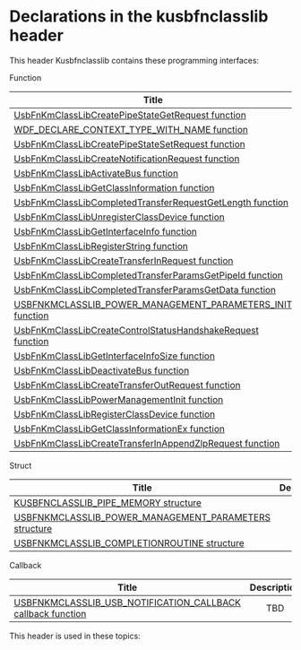 # Declarations in the kusbfnclasslib header
This header Kusbfnclasslib contains these programming interfaces:

Function

| Title        | Description    |
| ------------- |:-------------:|
| [UsbFnKmClassLibCreatePipeStateGetRequest function](nf-kusbfnclasslib-usbfnkmclasslibcreatepipestategetrequest.md) | TBD |
| [WDF_DECLARE_CONTEXT_TYPE_WITH_NAME function](nf-kusbfnclasslib-wdf-declare-context-type-with-name.md) | TBD |
| [UsbFnKmClassLibCreatePipeStateSetRequest function](nf-kusbfnclasslib-usbfnkmclasslibcreatepipestatesetrequest.md) | TBD |
| [UsbFnKmClassLibCreateNotificationRequest function](nf-kusbfnclasslib-usbfnkmclasslibcreatenotificationrequest.md) | TBD |
| [UsbFnKmClassLibActivateBus function](nf-kusbfnclasslib-usbfnkmclasslibactivatebus.md) | TBD |
| [UsbFnKmClassLibGetClassInformation function](nf-kusbfnclasslib-usbfnkmclasslibgetclassinformation.md) | TBD |
| [UsbFnKmClassLibCompletedTransferRequestGetLength function](nf-kusbfnclasslib-usbfnkmclasslibcompletedtransferrequestgetlength.md) | TBD |
| [UsbFnKmClassLibUnregisterClassDevice function](nf-kusbfnclasslib-usbfnkmclasslibunregisterclassdevice.md) | TBD |
| [UsbFnKmClassLibGetInterfaceInfo function](nf-kusbfnclasslib-usbfnkmclasslibgetinterfaceinfo.md) | TBD |
| [UsbFnKmClassLibRegisterString function](nf-kusbfnclasslib-usbfnkmclasslibregisterstring.md) | TBD |
| [UsbFnKmClassLibCreateTransferInRequest function](nf-kusbfnclasslib-usbfnkmclasslibcreatetransferinrequest.md) | TBD |
| [UsbFnKmClassLibCompletedTransferParamsGetPipeId function](nf-kusbfnclasslib-usbfnkmclasslibcompletedtransferparamsgetpipeid.md) | TBD |
| [UsbFnKmClassLibCompletedTransferParamsGetData function](nf-kusbfnclasslib-usbfnkmclasslibcompletedtransferparamsgetdata.md) | TBD |
| [USBFNKMCLASSLIB_POWER_MANAGEMENT_PARAMETERS_INIT function](nf-kusbfnclasslib-usbfnkmclasslib-power-management-parameters-init.md) | TBD |
| [UsbFnKmClassLibCreateControlStatusHandshakeRequest function](nf-kusbfnclasslib-usbfnkmclasslibcreatecontrolstatushandshakerequest.md) | TBD |
| [UsbFnKmClassLibGetInterfaceInfoSize function](nf-kusbfnclasslib-usbfnkmclasslibgetinterfaceinfosize.md) | TBD |
| [UsbFnKmClassLibDeactivateBus function](nf-kusbfnclasslib-usbfnkmclasslibdeactivatebus.md) | TBD |
| [UsbFnKmClassLibCreateTransferOutRequest function](nf-kusbfnclasslib-usbfnkmclasslibcreatetransferoutrequest.md) | TBD |
| [UsbFnKmClassLibPowerManagementInit function](nf-kusbfnclasslib-usbfnkmclasslibpowermanagementinit.md) | TBD |
| [UsbFnKmClassLibRegisterClassDevice function](nf-kusbfnclasslib-usbfnkmclasslibregisterclassdevice.md) | TBD |
| [UsbFnKmClassLibGetClassInformationEx function](nf-kusbfnclasslib-usbfnkmclasslibgetclassinformationex.md) | TBD |
| [UsbFnKmClassLibCreateTransferInAppendZlpRequest function](nf-kusbfnclasslib-usbfnkmclasslibcreatetransferinappendzlprequest.md) | TBD |
Struct

| Title        | Description    |
| ------------- |:-------------:|
| [KUSBFNCLASSLIB_PIPE_MEMORY structure](ns-kusbfnclasslib--kusbfnclasslib-pipe-memory.md) | TBD |
| [USBFNKMCLASSLIB_POWER_MANAGEMENT_PARAMETERS structure](ns-kusbfnclasslib--usbfnkmclasslib-power-management-parameters.md) | TBD |
| [USBFNKMCLASSLIB_COMPLETIONROUTINE structure](ns-kusbfnclasslib-usbfnkmclasslib-completionroutine.md) | TBD |
Callback

| Title        | Description    |
| ------------- |:-------------:|
| [USBFNKMCLASSLIB_USB_NOTIFICATION_CALLBACK callback function](nc-kusbfnclasslib-usbfnkmclasslib-usb-notification-callback.md) | TBD |

This header is used in these topics:

